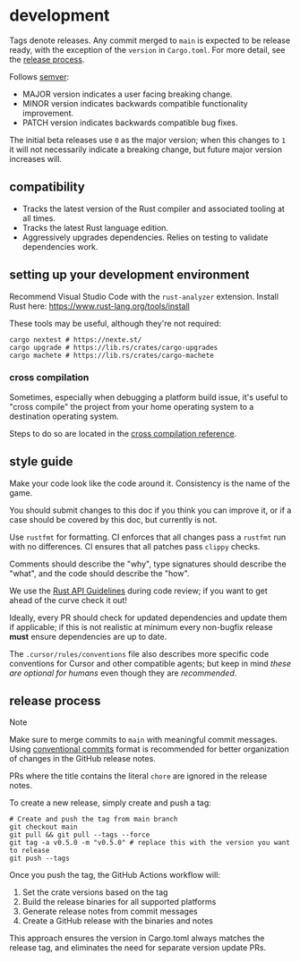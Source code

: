 
# development

Tags denote releases.
Any commit merged to `main` is expected to be release ready,
with the exception of the `version` in `Cargo.toml`.
For more detail, see the [release process](#release-process).

Follows [semver](https://semver.org/):
- MAJOR version indicates a user facing breaking change.
- MINOR version indicates backwards compatible functionality improvement.
- PATCH version indicates backwards compatible bug fixes.

The initial beta releases use `0` as the major version; when this changes to `1`
it will not necessarily indicate a breaking change, but future major version increases will.

## compatibility

- Tracks the latest version of the Rust compiler and associated tooling at all times.
- Tracks the latest Rust language edition.
- Aggressively upgrades dependencies. Relies on testing to validate dependencies work.

## setting up your development environment

Recommend Visual Studio Code with the `rust-analyzer` extension.
Install Rust here: https://www.rust-lang.org/tools/install

These tools may be useful, although they're not required:
```
cargo nextest # https://nexte.st/
cargo upgrade # https://lib.rs/crates/cargo-upgrades
cargo machete # https://lib.rs/crates/cargo-machete
```

### cross compilation

Sometimes, especially when debugging a platform build issue, it's useful to "cross compile" the project
from your home operating system to a destination operating system.

Steps to do so are located in the [cross compilation reference](./reference/cross-compile.md).

## style guide

Make your code look like the code around it. Consistency is the name of the game.

You should submit changes to this doc if you think you can improve it,
or if a case should be covered by this doc, but currently is not.

Use `rustfmt` for formatting.
CI enforces that all changes pass a `rustfmt` run with no differences.
CI ensures that all patches pass `clippy` checks.

Comments should describe the "why", type signatures should describe the "what", and the code should describe the "how".

We use the [Rust API Guidelines](https://rust-lang.github.io/api-guidelines/about.html)
during code review; if you want to get ahead of the curve check it out!

Ideally, every PR should check for updated dependencies and update them if applicable;
if this is not realistic at minimum every non-bugfix release **must** ensure dependencies are up to date.

The `.cursor/rules/conventions` file also describes more specific code conventions for Cursor and other
compatible agents; but keep in mind _these are optional for humans_ even though they are _recommended_.

## release process

> [!NOTE]
> Make sure to merge commits to `main` with meaningful commit messages.
> Using [conventional commits](https://www.conventionalcommits.org) format
> is recommended for better organization of changes in the GitHub release notes.
>
> PRs where the title contains the literal `chore` are ignored in the release notes.

To create a new release, simply create and push a tag:

```shell
# Create and push the tag from main branch
git checkout main
git pull && git pull --tags --force
git tag -a v0.5.0 -m "v0.5.0" # replace this with the version you want to release
git push --tags
```

Once you push the tag, the GitHub Actions workflow will:
1. Set the crate versions based on the tag
2. Build the release binaries for all supported platforms
3. Generate release notes from commit messages
4. Create a GitHub release with the binaries and notes

This approach ensures the version in Cargo.toml always matches the release tag, and eliminates the need for separate version update PRs.
